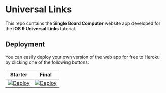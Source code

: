 # Universal Links

This repo contains the **Single Board Computer** website app developed for the **iOS 9 Universal Links** tutorial.

## Deployment

You can easily deploy your own version of the web app for free to Heroku by clicking one of the following buttons:

| Starter | Final |
|---------|-------|
| [![Deploy](https://www.herokucdn.com/deploy/button.svg)](https://heroku.com/deploy?template=https://github.com/ssathy2/universal-links/tree/starter) | [![Deploy](https://www.herokucdn.com/deploy/button.svg)](https://heroku.com/deploy?template=https://github.com/ssathy2/universal-links/tree/final) |
